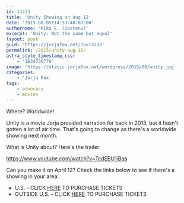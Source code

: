 ```yaml
---
id: 13233
title: 'Unity Showing on Aug 12'
date: '2015-08-05T14:53:40-07:00'
authorname: 'Mika E. (Ipstenu)'
excerpt: 'Unity: Not the same but equal'
layout: post
guid: 'https://jorjafox.net/?p=13233'
permalink: /2015/unity-aug-12/
astra_style_timestamp_css:
    - '1634336776'
image: 'https://static.jorjafox.net/wordpress/2015/08/unity.jpg'
categories:
    - 'Jorja Fox'
tags:
    - advocacy
    - movies
---
```


Where? Worldwide!

Unity is a movie Jorja provided narration for back in 2013, but it hasn't gotten a lot of air time. That's going to change as there's a worldwide showing next month.

What is Unity about? Here's the trailer:

https://www.youtube.com/watch?v=TcdEBU1iBqs

Can you make it on April 12? Check the links below to see if there's a showing in your area:

* U.S. - CLICK <a href="http://bit.ly/UNITYEvent" target="_blank">HERE</a> TO PURCHASE TICKETS
* OUTSIDE U.S. - CLICK <a href="http://www.specticast.com/titles/unity" target="_blank">HERE</a> TO PURCHASE TICKETS
